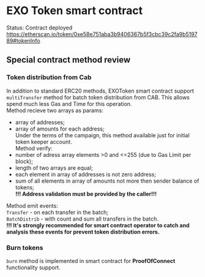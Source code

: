 # EXO Token smart contract  
Status: Contract deployed  
https://etherscan.io/token/0xe58e751aba3b9406367b5f3cbc39c2fa9b519789#tokenInfo  

## Special contract method review  
### Token distribution from Cab
In addition to standard ERC20 methods, EXOToken  smart contract support `multiTransfer` method
for batch token distribution from CAB. This allows spend much less Gas and Time for this operation.  
Method recieve two arrays as params:  
- array of addresses;  
- array of amounts for each address;  
Under the terms of the campaign, this method available just for initial token keeper account.  
Method verify:  
- number of adress array elements >0 and <=255 (due to Gas Limit per block);  
- length of two arrays are equal;  
- each element in array of addresses is not zero address;  
- sum of all elements in  array of amounts not more then sender balance of tokens;  
**!!! Address validation must be provided by the caller!!!**  

Method emit events:  
`Transfer` - on each transfer in the batch;  
`BatchDistrib` - with count and sum all transfers in the batch.  
**!!! It's strongly recommended for smart contract operator to catch and analysis these events for prevent token distribution errors.**  

### Burn tokens
`burn` method is implemented in smart contract for **ProofOfConnect** functionality support.   



